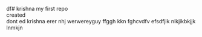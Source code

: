 df# krishna
my first repo<br>
created<br>
dont
ed
krishna
erer
nhj
werwereyguy
ffggh
kkn
fghcvdfv
efsdfjik
nikjikbkjjk
lnmkjn

